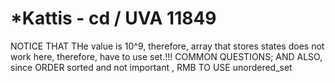 # *Kattis - cd / UVA 11849
NOTICE THAT THe value is 10^9, therefore, array that stores states does not work here, therefore, have to use set.!!! COMMON QUESTIONS;
AND ALSO, since ORDER sorted and not important , RMB TO USE unordered_set
